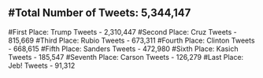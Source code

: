#Total Number of Tweets: 5,344,147 
---
#First Place: Trump Tweets - 2,310,447
#Second Place: Cruz Tweets - 815,669
#Third Place: Rubio Tweets - 673,311
#Fourth Place: Clinton Tweets - 668,615
#Fifth Place: Sanders Tweets - 472,980
#Sixth Place: Kasich Tweets - 185,547
#Seventh Place: Carson Tweets - 126,279
#Last Place: Jeb! Tweets - 91,312
